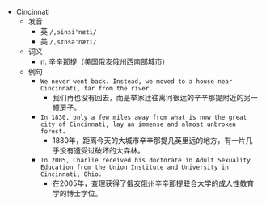 - Cincinnati
  - 发音
    - 英 `/,sinsi'næti/`
    - 美 `/,sɪnsə'næti/`
  - 词义
    - n. 辛辛那提（美国俄亥俄州西南部城市）
  - 例句
    - `We never went back. Instead, we moved to a house near Cincinnati, far from the river.`
      - 我们再也没有回去，而是举家迁往离河很远的辛辛那提附近的另一幢房子。
    - `In 1830, only a few miles away from what is now the great city of Cincinnati, lay an immense and almost unbroken forest.`
      - 1830年，距离今天的大城市辛辛那提几英里远的地方，有一片几乎没有遭受过破坏的大森林。
    - `In 2005, Charlie received his doctorate in Adult Sexuality Education from the Union Institute and University in Cincinnati, Ohio.`
      - 在2005年，查理获得了俄亥俄州辛辛那提联合大学的成人性教育学的博士学位。

